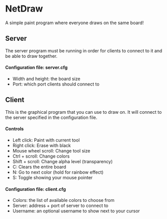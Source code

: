 NetDraw
=======

A simple paint program where everyone draws on the same board!


Server
------

The server program must be running in order for clients to connect to it and be able to draw together.

#### Configuration file: server.cfg

* Width and height: the board size
* Port: which port clients should connect to


Client
------

This is the graphical program that you can use to draw on. It will connect to the server specified in the configuration file.

#### Controls

* Left click: Paint with current tool
* Right click: Erase with black
* Mouse wheel scroll: Change tool size
* Ctrl + scroll: Change colors
* Shift + scroll: Change alpha level (transparency)
* C: Clears the entire board
* N: Go to next color (hold for rainbow effect)
* S: Toggle showing your mouse pointer

#### Configuration file: client.cfg

* Colors: the list of available colors to choose from
* Server: address + port of server to connect to
* Username: an optional username to show next to your cursor
